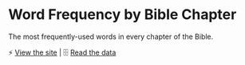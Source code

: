 # Word Frequency by Bible Chapter

The most frequently-used words in every chapter of the Bible.

⚡️ [View the site](https://seanmcp.github.io/word-frequency-by-chapter) | 🗄 [Read the data](https://github.com/SeanMcP/word-frequency-by-chapter/tree/master/data)
